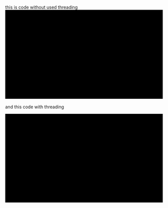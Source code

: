this is code without used threading
<img width="960" alt="keypad" src="https://github.com/ferasku123/python_for_cyber_secuirty/blob/main/threading/1-an%20introduction/code_without_threading.gif">


and this code with threading

<img width="960" alt="keypad" src="https://github.com/ferasku123/python_for_cyber_secuirty/blob/main/threading/1-an%20introduction/code_with_threading.gif">

